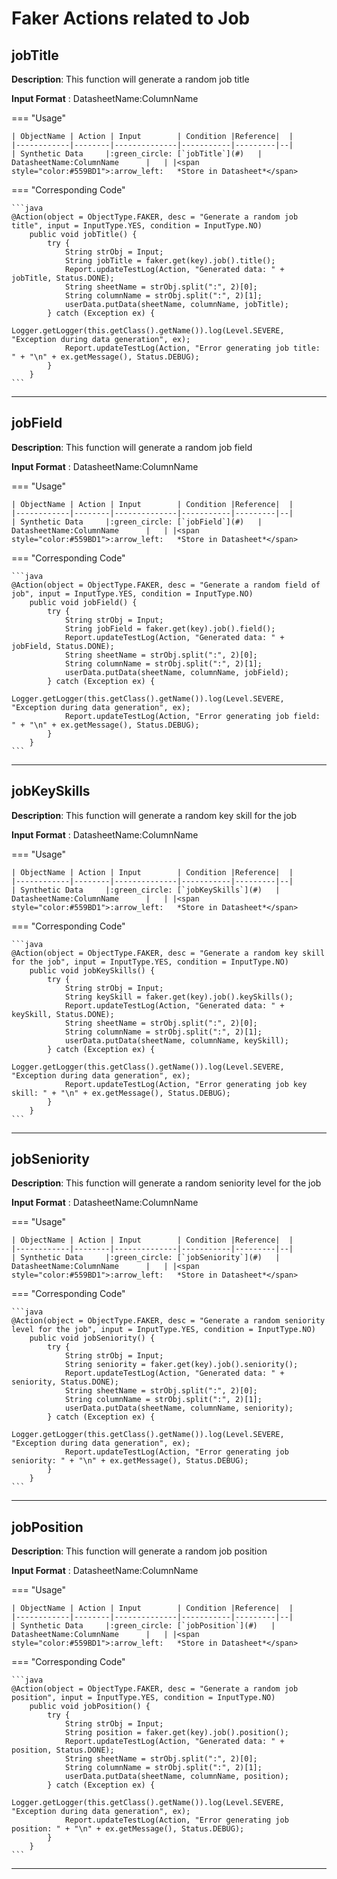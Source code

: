 # **Faker Actions related to Job**

## **jobTitle**

**Description**: This function will generate a random job title

**Input Format** : DatasheetName:ColumnName

=== "Usage"

    | ObjectName | Action | Input        | Condition |Reference|  |
    |------------|--------|--------------|-----------|---------|--|
    | Synthetic Data     |:green_circle: [`jobTitle`](#)   | DatasheetName:ColumnName      |   | |<span style="color:#559BD1">:arrow_left:   *Store in Datasheet*</span> 

=== "Corresponding Code"

    ```java
    @Action(object = ObjectType.FAKER, desc = "Generate a random job title", input = InputType.YES, condition = InputType.NO)
        public void jobTitle() {
            try {
                String strObj = Input;
                String jobTitle = faker.get(key).job().title();
                Report.updateTestLog(Action, "Generated data: " + jobTitle, Status.DONE);
                String sheetName = strObj.split(":", 2)[0];
                String columnName = strObj.split(":", 2)[1];
                userData.putData(sheetName, columnName, jobTitle);
            } catch (Exception ex) {
                Logger.getLogger(this.getClass().getName()).log(Level.SEVERE, "Exception during data generation", ex);
                Report.updateTestLog(Action, "Error generating job title: " + "\n" + ex.getMessage(), Status.DEBUG);
            }
        }
    ```
-----------------------------------------------------

## **jobField**

**Description**: This function will generate a random job field

**Input Format** : DatasheetName:ColumnName

=== "Usage"

    | ObjectName | Action | Input        | Condition |Reference|  |
    |------------|--------|--------------|-----------|---------|--|
    | Synthetic Data     |:green_circle: [`jobField`](#)   | DatasheetName:ColumnName      |   | |<span style="color:#559BD1">:arrow_left:   *Store in Datasheet*</span> 

=== "Corresponding Code"

    ```java
    @Action(object = ObjectType.FAKER, desc = "Generate a random field of job", input = InputType.YES, condition = InputType.NO)
        public void jobField() {
            try {
                String strObj = Input;
                String jobField = faker.get(key).job().field();
                Report.updateTestLog(Action, "Generated data: " + jobField, Status.DONE);
                String sheetName = strObj.split(":", 2)[0];
                String columnName = strObj.split(":", 2)[1];
                userData.putData(sheetName, columnName, jobField);
            } catch (Exception ex) {
                Logger.getLogger(this.getClass().getName()).log(Level.SEVERE, "Exception during data generation", ex);
                Report.updateTestLog(Action, "Error generating job field: " + "\n" + ex.getMessage(), Status.DEBUG);
            }
        }
    ```
-----------------------------------------------------

## **jobKeySkills**

**Description**: This function will generate a random key skill for the job

**Input Format** : DatasheetName:ColumnName

=== "Usage"

    | ObjectName | Action | Input        | Condition |Reference|  |
    |------------|--------|--------------|-----------|---------|--|
    | Synthetic Data     |:green_circle: [`jobKeySkills`](#)   | DatasheetName:ColumnName      |   | |<span style="color:#559BD1">:arrow_left:   *Store in Datasheet*</span> 

=== "Corresponding Code"

    ```java
    @Action(object = ObjectType.FAKER, desc = "Generate a random key skill for the job", input = InputType.YES, condition = InputType.NO)
        public void jobKeySkills() {
            try {
                String strObj = Input;
                String keySkill = faker.get(key).job().keySkills();
                Report.updateTestLog(Action, "Generated data: " + keySkill, Status.DONE);
                String sheetName = strObj.split(":", 2)[0];
                String columnName = strObj.split(":", 2)[1];
                userData.putData(sheetName, columnName, keySkill);
            } catch (Exception ex) {
                Logger.getLogger(this.getClass().getName()).log(Level.SEVERE, "Exception during data generation", ex);
                Report.updateTestLog(Action, "Error generating job key skill: " + "\n" + ex.getMessage(), Status.DEBUG);
            }
        }
    ```
-----------------------------------------------------

## **jobSeniority**

**Description**: This function will generate a random seniority level for the job

**Input Format** : DatasheetName:ColumnName

=== "Usage"

    | ObjectName | Action | Input        | Condition |Reference|  |
    |------------|--------|--------------|-----------|---------|--|
    | Synthetic Data     |:green_circle: [`jobSeniority`](#)   | DatasheetName:ColumnName      |   | |<span style="color:#559BD1">:arrow_left:   *Store in Datasheet*</span> 

=== "Corresponding Code"

    ```java
    @Action(object = ObjectType.FAKER, desc = "Generate a random seniority level for the job", input = InputType.YES, condition = InputType.NO)
        public void jobSeniority() {
            try {
                String strObj = Input;
                String seniority = faker.get(key).job().seniority();
                Report.updateTestLog(Action, "Generated data: " + seniority, Status.DONE);
                String sheetName = strObj.split(":", 2)[0];
                String columnName = strObj.split(":", 2)[1];
                userData.putData(sheetName, columnName, seniority);
            } catch (Exception ex) {
                Logger.getLogger(this.getClass().getName()).log(Level.SEVERE, "Exception during data generation", ex);
                Report.updateTestLog(Action, "Error generating job seniority: " + "\n" + ex.getMessage(), Status.DEBUG);
            }
        }
    ```
-----------------------------------------------------

## **jobPosition**

**Description**: This function will generate a random job position

**Input Format** : DatasheetName:ColumnName

=== "Usage"

    | ObjectName | Action | Input        | Condition |Reference|  |
    |------------|--------|--------------|-----------|---------|--|
    | Synthetic Data     |:green_circle: [`jobPosition`](#)   | DatasheetName:ColumnName      |   | |<span style="color:#559BD1">:arrow_left:   *Store in Datasheet*</span> 

=== "Corresponding Code"

    ```java
    @Action(object = ObjectType.FAKER, desc = "Generate a random job position", input = InputType.YES, condition = InputType.NO)
        public void jobPosition() {
            try {
                String strObj = Input;
                String position = faker.get(key).job().position();
                Report.updateTestLog(Action, "Generated data: " + position, Status.DONE);
                String sheetName = strObj.split(":", 2)[0];
                String columnName = strObj.split(":", 2)[1];
                userData.putData(sheetName, columnName, position);
            } catch (Exception ex) {
                Logger.getLogger(this.getClass().getName()).log(Level.SEVERE, "Exception during data generation", ex);
                Report.updateTestLog(Action, "Error generating job position: " + "\n" + ex.getMessage(), Status.DEBUG);
            }
        }
    ```
-----------------------------------------------------